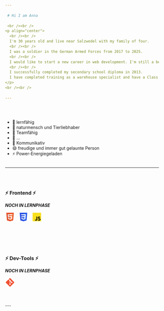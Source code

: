 ```yaml
---

 # Hi I am Anna
 
 <br /><br />
<p align="center">
  <br /><br />
  I'm 30 years old and live near Salzwedel with my family of four.
  <br /><br />
  I was a soldier in the German Armed Forces from 2017 to 2025.
  <br /><br />
  I would like to start a new career in web development. I'm still a beginner, I'm very quick to learn, a team player, and always motivated.
  <br /><br />
  I successfully completed my secondary school diploma in 2013.
  I have completed training as a warehouse specialist and have a Class B/CE driver's license.
</p>
<br /><br />

---
```


<br /><br />
- 🔭 lernfähig
- 🌱 naturmensch und Tierliebhaber
- 👯 Teamfähig
- 🤔 ...
- 💬 Kommunikativ
- 😄 freudige und immer gut gelaunte Person
- ⚡ Power-Energiegeladen
<br /><br />

---

<br /><br />
<h3> ⚡ Frontend ⚡ </h3>

**_NOCH IN LERNPHASE_**
  
<p align="left">
 <img src="https://github.com/Anna-Colberg/Anna-Colberg/blob/main/html.png" height="32" alt="HTML" style="margin-right:8px;" />
 <img src="https://github.com/Anna-Colberg/Anna-Colberg/blob/main/CSS.png" height="32" alt="CSS" style="margin-right:8px;" />
 <img src="https://github.com/Anna-Colberg/Anna-Colberg/blob/main/js.png" height="32" alt="JavaScript" style="margin-right:8px;" />
</p>
<br /><br />
<br /><br />
<h3> ⚡ Dev-Tools ⚡ </h3>

**_NOCH IN LERNPHASE_**

<p align="left">
  <img src="https://github.com/Anna-Colberg/Anna-Colberg/blob/main/git.png" height="32" alt="Git" />
</p>
<br /><br />
---

